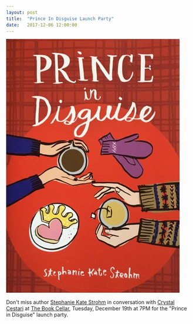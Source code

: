 ```yaml
---
layout: post
title:  "Prince In Disguise Launch Party"
date:   2017-12-06 12:00:00
---
```


![Prince In Disguise](/images/IMG_0196.jpg)

Don't miss author [Stephanie Kate Strohm](https://twitter.com/StephKateStrohm)
in conversation with [Crystal Cestari](https://twitter.com/crystalcestari)
at [The Book Cellar](http://www.bookcellarinc.com),
Tuesday, December 19th at 7PM for the "Prince in Disguise" launch party.

